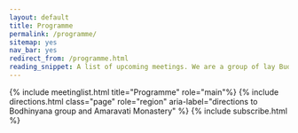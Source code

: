 ```yaml
---
layout: default
title: Programme
permalink: /programme/
sitemap: yes
nav_bar: yes
redirect_from: /programme.html
reading_snippet: A list of upcoming meetings. We are a group of lay Buddhists who meet on Wednesdays at 7:30pm at Amaravati Buddhist Monastery.
---
```


{% include meetinglist.html title="Programme" role="main"%}
{% include directions.html class="page" role="region" aria-label="directions to Bodhinyana group and Amaravati Monastery" %}
{% include subscribe.html %} 

